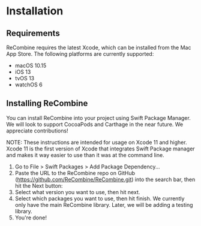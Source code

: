 # Installation

## Requirements

ReCombine requires the latest Xcode, which can be installed from the Mac App Store.  The following platforms are currently supported:
- macOS 10.15
- iOS 13
- tvOS 13
- watchOS 6

## Installing ReCombine

You can install ReCombine into your project using Swift Package Manager.  We will look to support CocoaPods and Carthage in the near future.  We appreciate contributions!

NOTE: These instructions are intended for usage on Xcode 11 and higher. Xcode 11 is the first version of Xcode that integrates Swift Package manager and makes it way easier to use than it was at the command line.

1. Go to File > Swift Packages > Add Package Dependency...
2. Paste the URL to the ReCombine repo on GitHub (https://github.com/ReCombine/ReCombine.git) into the search bar, then hit the Next button:
3. Select what version you want to use, then hit next.
4. Select which packages you want to use, then hit finish.  We currently only have the main ReCombine library.  Later, we will be adding a testing library.
5. You're done!
